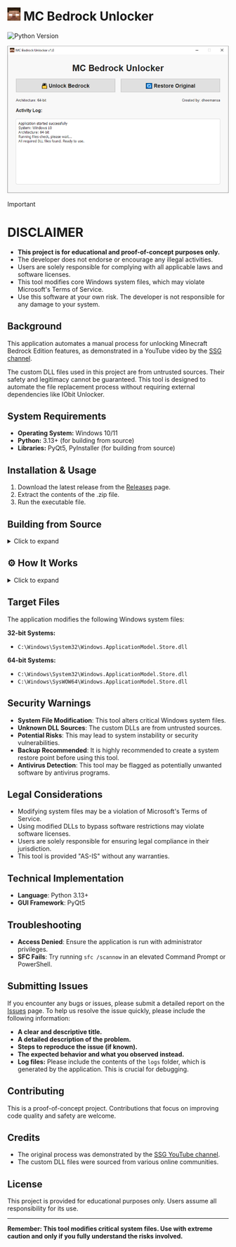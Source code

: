 <h1><img src="assets/icon/icon.png" alt="Logo" width="30"> MC Bedrock Unlocker</h1>

![Python Version](https://img.shields.io/badge/python-3.13+-blue.svg)


<p align="center">
  <img src="screenshots/Capture.PNG" alt="Screenshot">
</p>

> [!IMPORTANT]   
> # DISCLAIMER
> - **This project is for educational and proof-of-concept purposes only.** 
>- The developer does not endorse or encourage any illegal activities.
>- Users are solely responsible for complying with all applicable laws and software licenses.
>- This tool modifies core Windows system files, which may violate Microsoft's Terms of Service.
>- Use this software at your own risk. The developer is not responsible for any damage to your system.

## Background

This application automates a manual process for unlocking Minecraft Bedrock Edition features, as demonstrated in a YouTube video by the [SSG channel](https://www.youtube.com/watch?v=6T-Yy4iEBMk).

The custom DLL files used in this project are from untrusted sources. Their safety and legitimacy cannot be guaranteed. This tool is designed to automate the file replacement process without requiring external dependencies like IObit Unlocker.


## System Requirements

- **Operating System:** Windows 10/11
- **Python:** 3.13+ (for building from source)
- **Libraries:** PyQt5, PyInstaller (for building from source)

## Installation & Usage

1. Download the latest release from the [Releases](https://github.com/dheemansa/MC-Bedrock-Unlock/releases) page.
2. Extract the contents of the .zip file.
3. Run the executable file.

## Building from Source
<details>

<summary>Click to expand</summary>
> [!CAUTION]
> Only proceed if you have experience with building software from source.

1. **Install Python:** Version 3.13 or newer.
2. **Clone the repository:**
   ```bash
   git clone https://github.com/dheemansa/MC-Bedrock-Unlock
   cd MC-Bedrock-Unlock
   ```
3. **Install dependencies:**
   ```bash
   pip install -r requirements.txt
   ```
4. **Build the executable:**
   ```bash
   pyinstaller main.spec
   ```
</details>

## ⚙️ How It Works

<details>
<summary>Click to expand</summary>

### Unlock Process
1. **File Detection**: Identifies the target system DLL files based on the system architecture.
2. **Backup Creation**: Creates a `.backup` of the original system DLLs.
3. **Ownership Transfer**: Uses the `takeown` command to gain ownership of the files.
4. **Permission Modification**: Uses the `icacls` command to grant full administrator access.
5. **File Replacement**: Deletes the original files and replaces them with the custom DLLs.
6. **Verification**: Confirms that the file replacement was successful.

### Restore Process
1. **SFC Execution**: Runs the `sfc /scannow` command.
2. **System Verification**: Windows verifies the integrity of system files and restores the modified files to their original versions.

</details>

## Target Files

The application modifies the following Windows system files:

**32-bit Systems:**
- `C:\Windows\System32\Windows.ApplicationModel.Store.dll`

**64-bit Systems:**
- `C:\Windows\System32\Windows.ApplicationModel.Store.dll`
- `C:\Windows\SysWOW64\Windows.ApplicationModel.Store.dll`

## Security Warnings

- **System File Modification**: This tool alters critical Windows system files.
- **Unknown DLL Sources**: The custom DLLs are from untrusted sources.
- **Potential Risks**: This may lead to system instability or security vulnerabilities.
- **Backup Recommended**: It is highly recommended to create a system restore point before using this tool.
- **Antivirus Detection**: This tool may be flagged as potentially unwanted software by antivirus programs.

## Legal Considerations

- Modifying system files may be a violation of Microsoft's Terms of Service.
- Using modified DLLs to bypass software restrictions may violate software licenses.
- Users are solely responsible for ensuring legal compliance in their jurisdiction.
- This tool is provided "AS-IS" without any warranties.

## Technical Implementation

- **Language**: Python 3.13+
- **GUI Framework**: PyQt5

## Troubleshooting

- **Access Denied**: Ensure the application is run with administrator privileges.
- **SFC Fails**: Try running `sfc /scannow` in an elevated Command Prompt or PowerShell.


## Submitting Issues

If you encounter any bugs or issues, please submit a detailed report on the [Issues](https://github.com/dheemansa/MC-Bedrock-Unlock/issues) page. To help us resolve the issue quickly, please include the following information:

- **A clear and descriptive title.**
- **A detailed description of the problem.**
- **Steps to reproduce the issue (if known).**
- **The expected behavior and what you observed instead.**
- **Log files:** Please include the contents of the `logs` folder, which is generated by the application. This is crucial for debugging.

## Contributing

This is a proof-of-concept project. Contributions that focus on improving code quality and safety are welcome.

## Credits

- The original process was demonstrated by the [SSG YouTube channel](https://www.youtube.com/watch?v=6T-Yy4iEBMk).
- The custom DLL files were sourced from various online communities.

## License

This project is provided for educational purposes only. Users assume all responsibility for its use.

---

**Remember: This tool modifies critical system files. Use with extreme caution and only if you fully understand the risks involved.**

